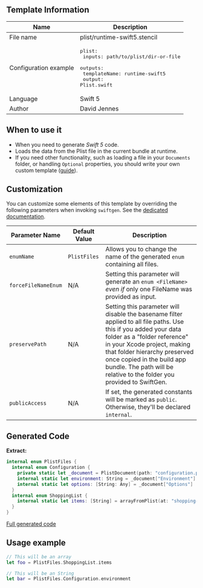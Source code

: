 ## Template Information

| Name      | Description       |
| --------- | ----------------- |
| File name | plist/runtime-swift5.stencil |
| Configuration example | <pre>plist:<br />  inputs: path/to/plist/dir-or-file<br />  outputs:<br />    templateName: runtime-swift5<br />    output: Plist.swift</pre> |
| Language | Swift 5 |
| Author | David Jennes |

## When to use it

- When you need to generate *Swift 5* code.
- Loads the data from the Plist file in the current bundle at runtime.
- If you need other functionality, such as loading a file in your `Documents` folder, or handling `Optional` properties, you should write your own custom template ([guide](../../Articles/Creating-custom-templates.md)).

## Customization

You can customize some elements of this template by overriding the following parameters when invoking `swiftgen`. See the [dedicated documentation](../../ConfigFile.md).

| Parameter Name | Default Value | Description |
| -------------- | ------------- | ----------- |
| `enumName` | `PlistFiles` | Allows you to change the name of the generated `enum` containing all files. |
| `forceFileNameEnum` | N/A | Setting this parameter will generate an `enum <FileName>` _even if_ only one FileName was provided as input. |
| `preservePath` | N/A | Setting this parameter will disable the basename filter applied to all file paths. Use this if you added your data folder as a "folder reference" in your Xcode project, making that folder hierarchy preserved once copied in the build app bundle. The path will be relative to the folder you provided to SwiftGen. |
| `publicAccess` | N/A | If set, the generated constants will be marked as `public`. Otherwise, they'll be declared `internal`. |

## Generated Code

**Extract:**

```swift
internal enum PlistFiles {
  internal enum Configuration {
    private static let _document = PlistDocument(path: "configuration.plist")
    internal static let environment: String = _document["Environment"]
    internal static let options: [String: Any] = _document["Options"]
  }
  internal enum ShoppingList {
    internal static let items: [String] = arrayFromPlist(at: "shopping-list.plist")
  }
}
```

[Full generated code](../../../Tests/Fixtures/Generated/Plist/runtime-swift5/all.swift)

## Usage example

```swift
// This will be an array
let foo = PlistFiles.ShoppingList.items

// This will be an String
let bar = PlistFiles.Configuration.environment
```
